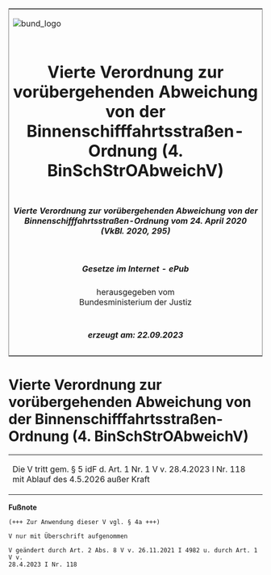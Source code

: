 <span id="DECKBLATT.html"></span>

<table border="0" frame="border" width="100%">

<tr valign="top">

<td align="left">

![bund\_logo](BfJ_2021_Web_de_de.gif)

</td>

<td align="right">

 

</td>

</tr>

<tr align="center" valign="middle">

<td colspan="2">

# Vierte Verordnung zur vorübergehenden Abweichung von der Binnenschifffahrtsstraßen-Ordnung (4. BinSchStrOAbweichV)

</td>

</tr>

<tr align="center" valign="middle">

<td colspan="2">

##### Vierte Verordnung zur vorübergehenden Abweichung von der Binnenschifffahrtsstraßen-Ordnung vom 24. April 2020 (VkBl. 2020, 295)

</td>

</tr>

<tr align="center" valign="middle">

<td colspan="2">

  
  

##### Gesetze im Internet - ePub  
  
herausgegeben vom  
Bundesministerium der Justiz

</td>

</tr>

<tr align="center" valign="bottom">

<td colspan="2">

  
  

##### erzeugt am: 22.09.2023

</td>

</tr>

</table>

<span id="BJNR702950020.html"></span>

# Vierte Verordnung zur vorübergehenden Abweichung von der Binnenschifffahrtsstraßen-Ordnung (4. BinSchStrOAbweichV)

<div>

<div class="jnhtml">

<table width="100%">

<colgroup>

<col width="10%">

</col>

<col width="90%">

</col>

</colgroup>

<tr>

<td class="StandkommentarAufh" colspan="2">

Die V tritt gem. § 5 idF d. Art. 1 Nr. 1 V v. 28.4.2023 I Nr. 118 mit
Ablauf des 4.5.2026 außer Kraft

</div>

</div>

</td>

</tr>

</table>

</div>

</div>

<div>

  
**Fußnote**

<div class="jnhtml">

<div>

<div class="jurAbsatz">

  

``` 
(+++ Zur Anwendung dieser V vgl. § 4a +++)
 
V nur mit Überschrift aufgenommen 
 
V geändert durch Art. 2 Abs. 8 V v. 26.11.2021 I 4982 u. durch Art. 1 V v. 
28.4.2023 I Nr. 118

 
```

</div>

</div>

</div>

</div>
